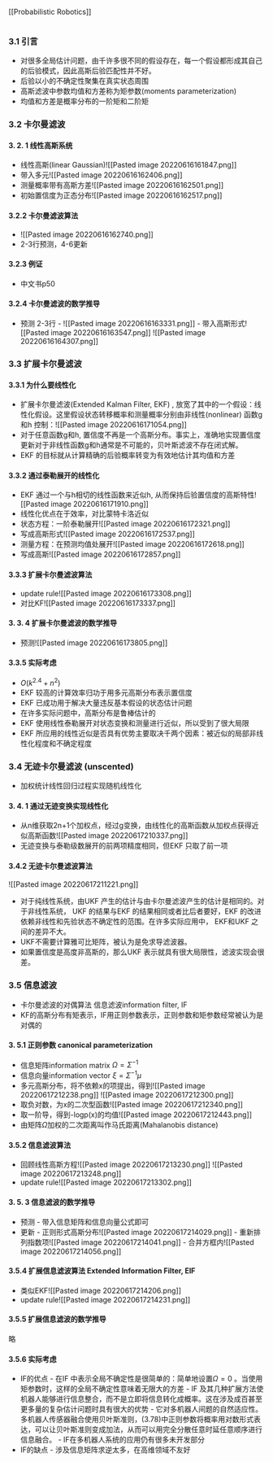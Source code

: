 [[Probabilistic Robotics]]

```toc
```

### 3.1 引言
- 对很多全局估计问题，由千许多很不同的假设存在，每一个假设都形成其自己的后验模式，因此高斯后验匹配性并不好。
- 后验以小的不确定性聚集在真实状态周围
- 高斯滤波中参数均值和方差称为矩参数(moments parameterization)
- 均值和方差是概率分布的一阶矩和二阶矩


### 3.2 卡尔曼滤波
#### 3. 2. 1 线性高斯系统
- 线性高斯(linear Gaussian)![[Pasted image 20220616161847.png]]
- 带入多元![[Pasted image 20220616162406.png]]
- 测量概率带有高斯方差![[Pasted image 20220616162501.png]]
- 初始置信度为正态分布![[Pasted image 20220616162517.png]]

#### 3.2.2 卡尔曼滤波算法
- ![[Pasted image 20220616162740.png]]
- 2-3行预测，4-6更新

#### 3.2.3 例证
- 中文书p50


#### 3.2.4 卡尔曼滤波的数学推导
- 预测 2-3行
		- ![[Pasted image 20220616163331.png]]
		- 带入高斯形式![[Pasted image 20220616163547.png]] ![[Pasted image 20220616164307.png]]


### 3.3 扩展卡尔曼滤波
#### 3.3.1 为什么要线性化
- 扩展卡尔曼滤波(Extended Kalman Filter, EKF) , 放宽了其中的一个假设：线性化假设。这里假设状态转移概率和测量概率分别由非线性(nonlinear) 函数g 和h 控制：![[Pasted image 20220616171054.png]]
- 对于任意函数g和h, 置信度不再是一个高斯分布。事实上，准确地实现置信度更新对于非线性函数g和h通常是不可能的，贝叶斯滤波不存在闭式解。
- EKF 的目标就从计算精确的后验概率转变为有效地估计其均值和方差

#### 3.3.2 通过泰勒展开的线性化
- EKF 通过一个与h相切的线性函数来近似h, 从而保持后验置信度的高斯特性![[Pasted image 20220616171910.png]]
- 线性化优点在于效率，对比蒙特卡洛近似
- 状态方程：一阶泰勒展开![[Pasted image 20220616172321.png]]
- 写成高斯形式![[Pasted image 20220616172537.png]]
- 测量方程：在预测均值处展开![[Pasted image 20220616172618.png]]
- 写成高斯![[Pasted image 20220616172857.png]]

#### 3.3.3 扩展卡尔曼滤波算法
- update rule![[Pasted image 20220616173308.png]]
- 对比KF![[Pasted image 20220616173337.png]]

#### 3. 3. 4 扩展卡尔曼滤波的数学推导
- 预测![[Pasted image 20220616173805.png]]


#### 3.3.5 实际考虑
- $O(k^{2.4}+n^2)$
- EKF 较高的计算效率归功于用多元高斯分布表示置信度
- EKF 已成功用于解决大量违反基本假设的状态估计问题
- 在许多实际问题中，高斯分布是鲁棒估计的
- EKF 使用线性泰勒展开对状态变换和测量进行近似，所以受到了很大局限
- EKF 所应用的线性近似是否具有优势主要取决千两个因素：被近似的局部非线性化程度和不确定程度


### 3.4 无迹卡尔曼滤波 (unscented)
- 加权统计线性回归过程实现随机线性化

#### 3. 4. 1 通过无迹变换实现线性化
- 从n维获取2n+1个加权点，经过g变换，由线性化的高斯函数从加权点获得近似高斯函数![[Pasted image 20220617210337.png]]
- 无迹变换与泰勒级数展开的前两项精度相同，但EKF 只取了前一项

#### 3.4.2 无迹卡尔曼滤波算法
![[Pasted image 20220617211221.png]]
- 对于纯线性系统，由UKF 产生的估计与由卡尔曼滤波产生的估计是相同的。对于非线性系统， UKF 的结果与EKF 的结果相同或者比后者要好，EKF 的改进依赖非线性和先验状态不确定性的范围。在许多实际应用中， EKF和UKF 之间的差异不大。
- UKF不需要计算雅可比矩阵，被认为是免求导滤波器。
- 如果置信度是高度非高斯的，那么UKF 表示就具有很大局限性，滤波实现会很差。


### 3.5 信息滤波
- 卡尔曼滤波的对偶算法 信息滤波information filter, IF
- KF的高斯分布有矩表示，IF用正则参数表示，正则参数和矩参数经常被认为是对偶的

#### 3. 5.1 正则参数 canonical parameterization
- 信息矩阵information matrix $\Omega=\Sigma^{-1}$
- 信息向量information vector $\xi=\Sigma^{-1} \mu$
- 多元高斯分布，将不依赖x的项提出，得到![[Pasted image 20220617212238.png]] ![[Pasted image 20220617212300.png]]
- 取负对数，为x的二次型函数![[Pasted image 20220617212340.png]]
- 取一阶导，得到-logp(x)的均值![[Pasted image 20220617212443.png]]
- 由矩阵$\Omega$加权的二次距离叫作马氏距离(Mahalanobis distance)

#### 3.5.2 信息滤波算法
- 回顾线性高斯方程![[Pasted image 20220617213230.png]] ![[Pasted image 20220617213248.png]]
- update rule![[Pasted image 20220617213302.png]]

#### 3. 5. 3 信息滤波的数学推导
- 预测
		- 带入信息矩阵和信息向量公式即可
- 更新
		- 正则形式高斯分布![[Pasted image 20220617214029.png]]
		- 重新排列指数项![[Pasted image 20220617214041.png]]
		- 合并方框内![[Pasted image 20220617214056.png]]

#### 3.5.4 扩展信息滤波算法 Extended Information Filter, EIF
- 类似EKF![[Pasted image 20220617214206.png]]
- update rule![[Pasted image 20220617214231.png]]

#### 3.5.5 扩展信息滤波的数学推导
略

#### 3.5.6 实际考虑
- IF的优点
		- 在IF 中表示全局不确定性是很简单的：简单地设置$\Omega=0$ 。当使用矩参数时，这样的全局不确定性意味着无限大的方差
		- IF 及其几种扩展方法使机器人能够进行信息整合，而不是立即将信息转化成概率。这在涉及成百甚至更多量的复杂估计问题时具有很大的优势
		- 它对多机器人间题的自然适应性。多机器人传感器融合使用贝叶斯准则，(3.78)中正则参数将概率用对数形式表达，可以让贝叶斯准则变成加法，从而可以用完全分散任意时延任意顺序进行信息融合。
		- IF在多机器人系统的应用仍有很多未开发部分
- IF的缺点
		- 涉及信息矩阵求逆太多，在高维领域不友好